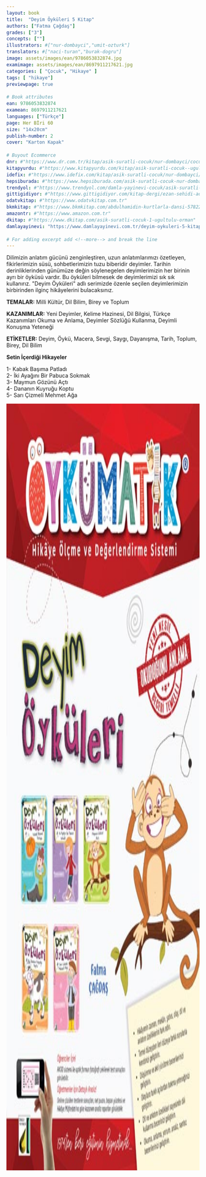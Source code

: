 ```yaml
---
layout: book
title:  "Deyim Öyküleri 5 Kitap"
authors: ["Fatma Çağdaş"]
grades: ["3"]
concepts: [""]
illustrators: #["nur-dombayci","umit-ozturk"]
translators: #["naci-turan","burak-dogru"]
image: assets/images/ean/9786053832874.jpg
examimage: assets/images/ean/8697911217621.jpg
categories: [ "Çocuk", "Hikaye" ]
tags: [ "hikaye"]
previewpage: true

# Book attributes
ean: 9786053832874
examean: 8697911217621
languages: ["Türkçe"]
page: Her Bİri 60
size: "14x20cm"
publish-number: 2
cover: "Karton Kapak"

# Buyout Ecommerce
dnr: #"https://www.dr.com.tr/kitap/asik-suratli-cocuk/nur-dombayci/cocuk-ve-genclik/genclik-10-yas/roman-oyku/urunno=0000000723980"
kitapyurdu: #"https://www.kitapyurdu.com/kitap/asik-suratli-cocuk--ugultulu-orman/495662.html&filter_name=As%C4%B1k+Suratl%C4%B1+%C3%87ocuk"
idefix: #"https://www.idefix.com/kitap/asik-suratli-cocuk/nur-dombayci/cocuk-ve-genclik/genclik-10-yas/roman-oyku/urunno=0000000723980"
hepsiburada: #"https://www.hepsiburada.com/asik-suratli-cocuk-nur-dombayci-p-HBV000002J0RS"
trendyol: #"https://www.trendyol.com/damla-yayinevi-cocuk/asik-suratli-cocuk-ugultulu-orman-p-3320525"
gittigidiyor: #"https://www.gittigidiyor.com/kitap-dergi/ezan-sehidi-adnan-menderes_pdp_732728793"
odatvkitap: #"https://www.odatvkitap.com.tr"
bkmkitap: #"https://www.bkmkitap.com/abdulhamidin-kurtlarla-dansi-578226"
amazontr: #"https://www.amazon.com.tr"
dkitap: #"https://www.dkitap.com/asik-suratli-cocuk-1-ugultulu-orman"
damlayayinevi: "https://www.damlayayinevi.com.tr/deyim-oykuleri-5-kitap-hds"

# For adding excerpt add <!--more--> and break the line
---
```

Dilimizin anlatım gücünü zenginleştiren, uzun anlatımlarımızı özetleyen, fikirlerimizin süsü, sohbetlerimizin tuzu biberidir deyimler.
Tarihin derinliklerinden günümüze değin söylenegelen deyimlerimizin her birinin ayrı bir öyküsü vardır.
Bu öyküleri bilmesek de deyimlerimizi sık sık kullanırız.
"Deyim Öyküleri" adlı serimizde özenle seçilen deyimlerimizin birbirinden ilginç hikâyelerini bulacaksınız.

**TEMALAR:** Milli Kültür, Dil Bilim, Birey ve Toplum

**KAZANIMLAR:** Yeni Deyimler, Kelime Hazinesi, Dil Bilgisi, Türkçe Kazanımları Okuma ve Anlama, Deyimler Sözlüğü Kullanma, Deyimli Konuşma Yeteneği

**ETİKETLER:** Deyim, Öykü, Macera, Sevgi, Saygı, Dayanışma, Tarih, Toplum, Birey, Dil Bilim

**Setin İçerdiği Hikayeler**

1- Kabak Başıma Patladı<br>
2- İki Ayağını Bir Pabuca Sokmak<br>
3- Maymun Gözünü Açtı<br>
4- Dananın Kuyruğu Koptu<br>
5- Sarı Çizmeli Mehmet Ağa

<img style="height: 50vh" src="/assets/images/ean/8697911217621.jpg" alt="">
<!--more--> 